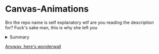# Canvas-Animations
Bro the repo name is self explanatory wtf are you reading the description for? Fuck's sake man, this is why she left you

<details>
  <summary>Summary</summary>
  Description goes here
</details>

[Anyway, here's wonderwall](https://robo-mop.github.io/Canvas-Animations/index.html)
